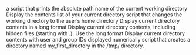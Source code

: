 a script that prints the absolute path name of the current working directory
Display the contents list of your current directory
script that changes the working directory to the user’s home directory
Display current directory contents in a long format
Display current directory contents, including hidden files (starting with .). Use the long format
Display current directory contents with user and group IDs displayed numerically
script that creates a directory named my_first_directory in the /tmp/ directory.

